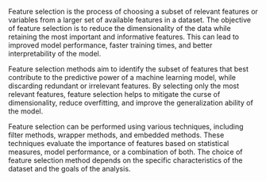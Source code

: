 Feature selection is the process of choosing a subset of relevant features or variables from a larger set of available features in a dataset. The objective of feature selection is to reduce the dimensionality of the data while retaining the most important and informative features. This can lead to improved model performance, faster training times, and better interpretability of the model.

Feature selection methods aim to identify the subset of features that best contribute to the predictive power of a machine learning model, while discarding redundant or irrelevant features. By selecting only the most relevant features, feature selection helps to mitigate the curse of dimensionality, reduce overfitting, and improve the generalization ability of the model.

Feature selection can be performed using various techniques, including filter methods, wrapper methods, and embedded methods. These techniques evaluate the importance of features based on statistical measures, model performance, or a combination of both. The choice of feature selection method depends on the specific characteristics of the dataset and the goals of the analysis.
